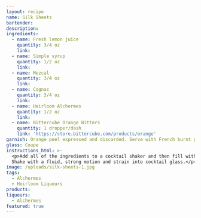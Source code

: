 ```yaml
---
layout: recipe
name: Silk Sheets
bartender:
description:
ingredients:
  - name: Fresh lemon juice
    quantity: 3/4 oz
    link:
  - name: Simple syrup
    quantity: 1/2 oz
    link:
  - name: Mezcal
    quantity: 3/4 oz
    link:
  - name: Cognac
    quantity: 3/4 oz
    link:
  - name: Heirloom Alchermes
    quantity: 1/2 oz
    link:
  - name: Bittercube Orange Bitters
    quantity: 1 dropper/dash
    link: 'https://store.bittercube.com/products/orange'
garnish: Orange peel expressed and discarded. Serve with French burnt peanuts
glass: Coupe
instructions_html: >-
  <p>Add all of the ingredients to a cocktail shaker and then fill with ice.
  Shake with a fluid, strong motion and strain into cocktail glass.</p>
image: /uploads/silk-sheets-1.jpg
tags:
  - Alchermes
  - Heirloom Liqueurs
products:
liqueurs:
  - Alchermes
featured: true
---
```


